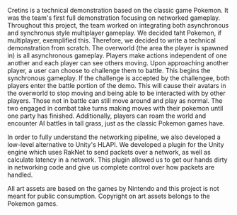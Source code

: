 <!--![screenshot_1](${PATH_MARKDOWN}/images/screenshot_1.png){: .align-center}-->

Cretins is a technical demonstration based on the classic game Pokemon. It was the team's first full demonstration focusing on networked gameplay. Throughout this project, the team worked on integrating both asynchronous and synchronus style multiplayer gameplay. We decided taht Pokemon, if multiplayer, exemplified this. Therefore, we decided to write a technical demonstration from scratch. The overworld (the area the player is spawned in) is all asynchronous gameplay. Players make actions independent of one another and each player can see others moving. Upon approaching another player, a user can choose to challenge them to battle. This begins the synchronous gameplay. If the challenge is accepted by the challengee, both players enter the battle portion of the demo. This will cause their avatars in the overworld to stop moving and being able to be interacted with by other players. Those not in battle can still move around and play as normal. The two engaged in combat take turns making moves with their pokemon until one party has finished. Additionally, players can roam the world and encounter AI battles in tall grass, just as the classic Pokemon games have.

In order to fully understand the networking pipeline, we also developed a low-level alternative to Unity's HLAPI. We developed a plugin for the Unity engine which uses RakNet to send packets over a network, as well as calculate latency in a network. This plugin allowed us to get our hands dirty in networking code and give us complete control over how packets are handled.

All art assets are based on the games by Nintendo and this project is not meant for public consumption. Copyright on art assets belongs to the Pokemon games.

